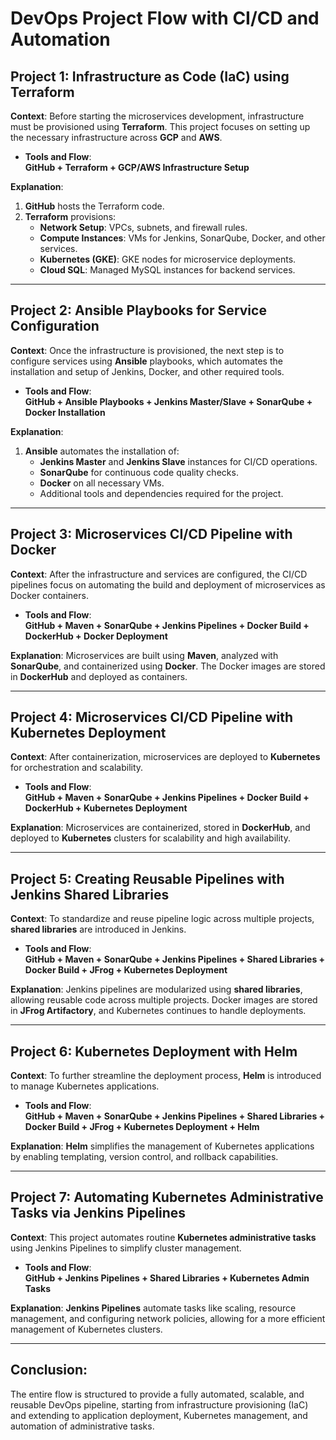 
# DevOps Project Flow with CI/CD and Automation

## Project 1: Infrastructure as Code (IaC) using Terraform
**Context**: Before starting the microservices development, infrastructure must be provisioned using **Terraform**. This project focuses on setting up the necessary infrastructure across **GCP** and **AWS**.
- **Tools and Flow**:  
  **GitHub + Terraform + GCP/AWS Infrastructure Setup**

**Explanation**:
1. **GitHub** hosts the Terraform code.
2. **Terraform** provisions:
   - **Network Setup**: VPCs, subnets, and firewall rules.
   - **Compute Instances**: VMs for Jenkins, SonarQube, Docker, and other services.
   - **Kubernetes (GKE)**: GKE nodes for microservice deployments.
   - **Cloud SQL**: Managed MySQL instances for backend services.


---

## Project 2: Ansible Playbooks for Service Configuration
**Context**: Once the infrastructure is provisioned, the next step is to configure services using **Ansible** playbooks, which automates the installation and setup of Jenkins, Docker, and other required tools.
- **Tools and Flow**:  
  **GitHub + Ansible Playbooks + Jenkins Master/Slave + SonarQube + Docker Installation**

**Explanation**:
1. **Ansible** automates the installation of:
   - **Jenkins Master** and **Jenkins Slave** instances for CI/CD operations.
   - **SonarQube** for continuous code quality checks.
   - **Docker** on all necessary VMs.
   - Additional tools and dependencies required for the project.



---

## Project 3: Microservices CI/CD Pipeline with Docker
**Context**: After the infrastructure and services are configured, the CI/CD pipelines focus on automating the build and deployment of microservices as Docker containers.
- **Tools and Flow**:  
  **GitHub + Maven + SonarQube + Jenkins Pipelines + Docker Build + DockerHub + Docker Deployment**

**Explanation**: 
Microservices are built using **Maven**, analyzed with **SonarQube**, and containerized using **Docker**. The Docker images are stored in **DockerHub** and deployed as containers.

---

## Project 4: Microservices CI/CD Pipeline with Kubernetes Deployment
**Context**: After containerization, microservices are deployed to **Kubernetes** for orchestration and scalability.
- **Tools and Flow**:  
  **GitHub + Maven + SonarQube + Jenkins Pipelines + Docker Build + DockerHub + Kubernetes Deployment**

**Explanation**: 
Microservices are containerized, stored in **DockerHub**, and deployed to **Kubernetes** clusters for scalability and high availability.

---

## Project 5: Creating Reusable Pipelines with Jenkins Shared Libraries
**Context**: To standardize and reuse pipeline logic across multiple projects, **shared libraries** are introduced in Jenkins.
- **Tools and Flow**:  
  **GitHub + Maven + SonarQube + Jenkins Pipelines + Shared Libraries + Docker Build + JFrog + Kubernetes Deployment**

**Explanation**: 
Jenkins pipelines are modularized using **shared libraries**, allowing reusable code across multiple projects. Docker images are stored in **JFrog Artifactory**, and Kubernetes continues to handle deployments.


---

## Project 6: Kubernetes Deployment with Helm
**Context**: To further streamline the deployment process, **Helm** is introduced to manage Kubernetes applications.
- **Tools and Flow**:  
  **GitHub + Maven + SonarQube + Jenkins Pipelines + Shared Libraries + Docker Build + JFrog + Kubernetes Deployment + Helm**

**Explanation**: 
**Helm** simplifies the management of Kubernetes applications by enabling templating, version control, and rollback capabilities.


---

## Project 7: Automating Kubernetes Administrative Tasks via Jenkins Pipelines
**Context**: This project automates routine **Kubernetes administrative tasks** using Jenkins Pipelines to simplify cluster management.
- **Tools and Flow**:  
  **GitHub + Jenkins Pipelines + Shared Libraries + Kubernetes Admin Tasks**

**Explanation**: 
**Jenkins Pipelines** automate tasks like scaling, resource management, and configuring network policies, allowing for a more efficient management of Kubernetes clusters.



---

## Conclusion:
The entire flow is structured to provide a fully automated, scalable, and reusable DevOps pipeline, starting from infrastructure provisioning (IaC) and extending to application deployment, Kubernetes management, and automation of administrative tasks.